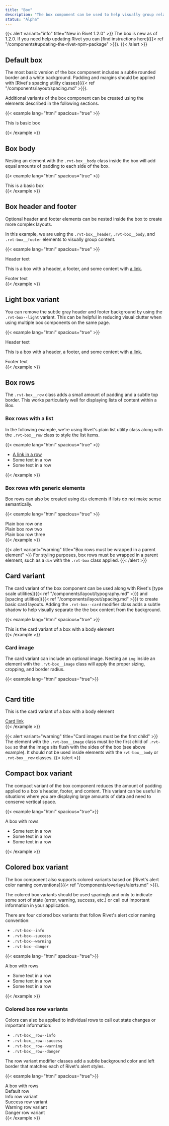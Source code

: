 ```yaml
---
title: "Box"
description: "The box component can be used to help visually group related content"
status: "Alpha"
---
```

{{< alert variant="info" title="New in Rivet 1.2.0" >}}
The box is new as of 1.2.0. If you need help updating Rivet you can [find instructions here]({{< ref "/components#updating-the-rivet-npm-package" >}}).
{{< /alert >}}

## Default box
The most basic version of the box component includes a subtle rounded border and a white background. Padding and margins should be applied with [Rivet's spacing utility classes]({{< ref "/components/layout/spacing.md" >}}).

Additional variants of the box component can be created using the elements described in the following sections.

{{< example lang="html" spacious="true" >}}<div class="rvt-box">
  This is basic box
</div>
{{< /example >}}

## Box body
Nesting an element with the `.rvt-box__body` class inside the box will add equal amounts of padding to each side of the box.

{{< example lang="html" spacious="true" >}}<div class="rvt-box">
  <div class="rvt-box__body">
    This is a basic box
  </div>
</div>
{{< /example >}}

## Box header and footer
Optional header and footer elements can be nested inside the box to create more complex layouts.

In this example, we are using the `.rvt-box__header`, `.rvt-box__body`, and `.rvt-box__footer` elements to visually group content.

{{< example lang="html" spacious="true" >}}<div class="rvt-box">
  <div class="rvt-box__header">
    Header text
  </div>
  <div class="rvt-box__body">
    <p class="rvt-m-all-remove">This is a box with a header, a footer, and some content with <a href="#">a
        link</a>.</p>
  </div>
  <div class="rvt-box__footer rvt-text-right">
    Footer text
  </div>
</div>
{{< /example >}}

## Light box variant
You can remove the subtle gray header and footer background by using the `.rvt-box--light` variant. This can be helpful in reducing visual clutter when using multiple box components on the same page.

{{< example lang="html" spacious="true" >}}<div class="rvt-box rvt-box--light">
  <div class="rvt-box__header">
    Header text
  </div>
  <div class="rvt-box__body">
    <p class="rvt-m-all-remove">This is a box with a header, a footer, and some content with <a href="#">a
        link</a>.</p>
  </div>
  <div class="rvt-box__footer rvt-text-right">
    Footer text
  </div>
</div>
{{< /example >}}

## Box rows
The `.rvt-box__row` class adds a small amount of padding and a subtle top border. This works particularly well for displaying lists of content within a Box.

### Box rows with a list
In the following example, we're using Rivet's plain list utility class along with the `.rvt-box__row` class to style the list items.

{{< example lang="html" spacious="true" >}}<div class="rvt-box">
  <ul class="rvt-plain-list">
    <li class="rvt-box__row">
      <a href="#" class="rvt-link-bold">A link in a row</a>
    </li>
    <li class="rvt-box__row rvt-box__row--selected">
      Some text in a row
    </li>
    <li class="rvt-box__row">
      Some text in a row
    </li>
  </ul>
</div>
{{< /example >}}

### Box rows with generic elements
Box rows can also be created using `div` elements if lists do not make sense semantically.

{{< example lang="html" spacious="true" >}}
<div class="rvt-box">
  <div>
    <div class="rvt-box__row">
      Plain box row one
    </div>
    <div class="rvt-box__row">
      Plain box row two
    </div>
    <div class="rvt-box__row">
      Plain box row three
    </div>
  </div>
</div>
{{< /example >}}

{{< alert variant="warning" title="Box rows must be wrapped in a parent element" >}}
For styling purposes, box rows must be wrapped in a parent element, such as a `div` with the `.rvt-box` class applied.
{{< /alert >}}

## Card variant
The card variant of the box component can be used along with Rivet's [type scale utilities]({{< ref "/components/layout/typography.md" >}}) and [spacing utilities]({{< ref "/components/layout/spacing.md" >}}) to create basic card layouts. Adding the `.rvt-box--card` modifier class adds a subtle shadow to help visually separate the the box content from the background.

{{< example lang="html" spacious="true" >}}<div class="rvt-box rvt-box--card">
  <div class="rvt-box__body">
    This is the card variant of a box with a body element
  </div>
</div>
{{< /example >}}

### Card image
The card variant can include an optional image. Nesting an `img` inside an element with the `.rvt-box__image` class will apply the proper sizing, cropping, and border radius.

{{< example lang="html" spacious="true">}}<div class="rvt-box rvt-box--card">
  <div class="rvt-box__image">
    <img src="http://www.fillmurray.com/g/800/450" alt="">
  </div>
  <div class="rvt-box__body">
    <h2 class="rvt-ts-20 rvt-text-bold">Card title</h2>
    <p class="rvt-m-top-xxs">This is the card variant of a box with a body element</p>
    <a href="#" class="rvt-link-bold">Card link</a>
  </div>
</div>
{{< /example >}}

{{< alert variant="warning" title="Card images must be the first child" >}}
The element with the `.rvt-box__image` class must be the first child of `.rvt-box` so that the image sits flush with the sides of the box (see above example). It should not be used inside elements with the `rvt-box__body` or `.rvt-box__row` classes.
{{< /alert >}}

## Compact box variant
The compact variant of the box component reduces the amount of padding applied to a box's header, footer, and content. This variant can be useful in situations where you are displaying large amounts of data and need to conserve vertical space.

{{< example lang="html" spacious="true">}}<div class="rvt-box rvt-box--compact">
  <div class="rvt-box__header">
    A box with rows
  </div>
  <ul class="rvt-plain-list">
    <li class="rvt-box__row">
      Some text in a row
    </li>
    <li class="rvt-box__row">
      Some text in a row
    </li>
    <li class="rvt-box__row">
      Some text in a row
    </li>
  </ul>
</div>
{{< /example >}}

## Colored box variant
The box component also supports colored variants based on [Rivet's alert color naming conventions]({{< ref "/components/overlays/alerts.md" >}}).

The colored box variants should be used sparingly and only to indicate some sort of state (error, warning, success, etc.) or call out important information in your application.

There are four colored box variants that follow Rivet's alert color naming convention:

- `.rvt-box--info`
- `.rvt-box--success`
- `.rvt-box--warning`
- `.rvt-box--danger`

{{< example lang="html" spacious="true">}}<div class="rvt-box rvt-box--danger">
  <div class="rvt-box__header">
    A box with rows
  </div>
  <ul class="rvt-plain-list">
    <li class="rvt-box__row">
      Some text in a row
    </li>
    <li class="rvt-box__row">
      Some text in a row
    </li>
    <li class="rvt-box__row">
      Some text in a row
    </li>
  </ul>
</div>
{{< /example >}}

### Colored box row variants
Colors can also be applied to individual rows to call out state changes or important information:

- `.rvt-box__row--info`
- `.rvt-box__row--success`
- `.rvt-box__row--warning`
- `.rvt-box__row--danger`

The row variant modifier classes add a subtle background color and left border that matches each of Rivet's alert styles.

{{< example lang="html" spacious="true">}}<div class="rvt-box">
  <div class="rvt-box__header">
    A box with rows
  </div>
  <div>
    <div class="rvt-box__row">
      Default row
    </div>
    <div class="rvt-box__row rvt-box__row--info">
      Info row variant
    </div>
    <div class="rvt-box__row rvt-box__row--success">
      Success row variant
    </div>
    <div class="rvt-box__row rvt-box__row--warning">
      Warning row variant
    </div>
    <div class="rvt-box__row rvt-box__row--danger">
      Danger row variant
    </div>
  </div>
</div>
{{< /example >}}

